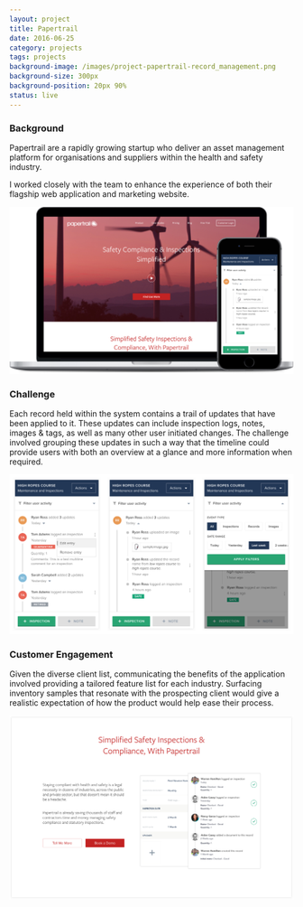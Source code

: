 ```yaml
---
layout: project
title: Papertrail
date: 2016-06-25
category: projects
tags: projects
background-image: /images/project-papertrail-record_management.png
background-size: 300px
background-position: 20px 90%
status: live
---
```


### Background

Papertrail are a rapidly growing startup who deliver an asset management platform for organisations and suppliers within the health and safety industry.

I worked closely with the team to enhance the experience of both their flagship web application and marketing website.

![Alt text](/images/project-papertrail-home.jpg)

### Challenge

Each record held within the system contains a trail of updates that have been applied to it. These updates can include inspection logs, notes, images & tags, as well as many other user initiated changes. The challenge involved grouping these updates in such a way that the timeline could provide users with both an overview at a glance and more information when required.

![alt](/images/project-papertrail-record_management.jpg)

### Customer Engagement

Given the diverse client list, communicating the benefits of the application involved providing a tailored feature list for each industry. Surfacing inventory samples that resonate with the prospecting client would give a realistic expectation of how the product would help ease their process.

![alt](/images/project-papertrail-feature_section.jpg)